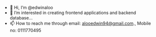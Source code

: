 - 👋 Hi, I’m @edwinaloo
- 👀 I’m interested in creating frontend applications and backend database...
- 📫 How to reach me through email: alooedwin94@gmail.com., Mobile no: 0111770495

<!---
edwinaloo/edwinaloo is a ✨ special ✨ repository because its `README.md` (this file) appears on your GitHub profile.
You can click the Preview link to take a look at your changes.
--->
